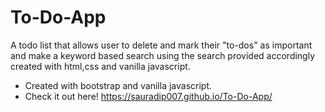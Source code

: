 # To-Do-App
A todo list that allows user to delete and mark their "to-dos" as important and make a keyword based search using the search provided accordingly created with html,css and vanilla javascript.
- Created with bootstrap and vanilla javascript.
- Check it out here!
https://sauradip007.github.io/To-Do-App/
